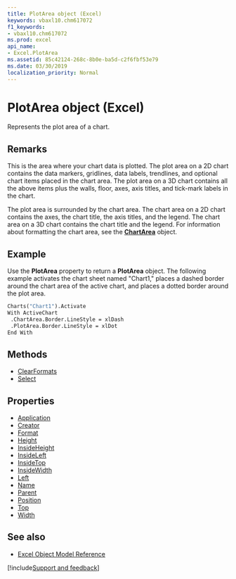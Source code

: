 ```yaml
---
title: PlotArea object (Excel)
keywords: vbaxl10.chm617072
f1_keywords:
- vbaxl10.chm617072
ms.prod: excel
api_name:
- Excel.PlotArea
ms.assetid: 85c42124-268c-8b0e-ba5d-c2f6fbf53e79
ms.date: 03/30/2019
localization_priority: Normal
---
```



# PlotArea object (Excel)

Represents the plot area of a chart.


## Remarks

This is the area where your chart data is plotted. The plot area on a 2D chart contains the data markers, gridlines, data labels, trendlines, and optional chart items placed in the chart area. The plot area on a 3D chart contains all the above items plus the walls, floor, axes, axis titles, and tick-mark labels in the chart.

The plot area is surrounded by the chart area. The chart area on a 2D chart contains the axes, the chart title, the axis titles, and the legend. The chart area on a 3D chart contains the chart title and the legend. For information about formatting the chart area, see the **[ChartArea](Excel.ChartArea(object).md)** object.


## Example

Use the **PlotArea** property to return a **PlotArea** object. The following example activates the chart sheet named "Chart1," places a dashed border around the chart area of the active chart, and places a dotted border around the plot area.

```vb
Charts("Chart1").Activate 
With ActiveChart 
 .ChartArea.Border.LineStyle = xlDash 
 .PlotArea.Border.LineStyle = xlDot 
End With
```


## Methods

- [ClearFormats](Excel.PlotArea.ClearFormats.md)
- [Select](Excel.PlotArea.Select.md)

## Properties

- [Application](Excel.PlotArea.Application.md)
- [Creator](Excel.PlotArea.Creator.md)
- [Format](Excel.PlotArea.Format.md)
- [Height](Excel.PlotArea.Height.md)
- [InsideHeight](Excel.PlotArea.InsideHeight.md)
- [InsideLeft](Excel.PlotArea.InsideLeft.md)
- [InsideTop](Excel.PlotArea.InsideTop.md)
- [InsideWidth](Excel.PlotArea.InsideWidth.md)
- [Left](Excel.PlotArea.Left.md)
- [Name](Excel.PlotArea.Name.md)
- [Parent](Excel.PlotArea.Parent.md)
- [Position](Excel.PlotArea.Position.md)
- [Top](Excel.PlotArea.Top.md)
- [Width](Excel.PlotArea.Width.md)


## See also

- [Excel Object Model Reference](overview/Excel/object-model.md)

[!include[Support and feedback](~/includes/feedback-boilerplate.md)]